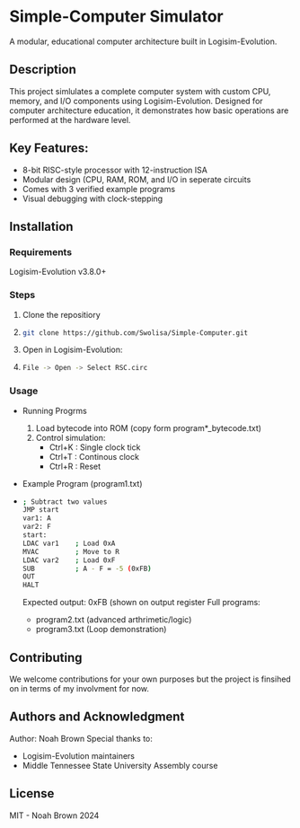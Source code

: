 # Simple-Computer Simulator

A modular, educational computer architecture built in Logisim-Evolution.

## Description

This project simlulates a complete computer system with custom CPU, memory, and I/O components using Logisim-Evolution. Designed for computer architecture education, it demonstrates how basic operations are performed at the hardware level.

## Key Features:
- 8-bit RISC-style processor with 12-instruction ISA
- Modular design (CPU, RAM, ROM, and I/O in seperate circuits
- Comes with 3 verified example programs
- Visual debugging with clock-stepping

## Installation

### Requirements

Logisim-Evolution v3.8.0+

### Steps

1. Clone the repositiory
2. ```bash
   git clone https://github.com/Swolisa/Simple-Computer.git
   ```
3. Open in Logisim-Evolution:
4. ```bash
   File -> Open -> Select RSC.circ
   ```

### Usage
- Running Progrms
  1. Load bytecode into ROM (copy form program*_bytecode.txt)
  2. Control simulation:
     - Ctrl+K : Single clock tick
     - Ctrl+T : Continous clock
     - Ctrl+R : Reset
- Example Program (program1.txt)
- ```bash
  ; Subtract two values
  JMP start
  var1: A
  var2: F
  start:
  LDAC var1    ; Load 0xA
  MVAC         ; Move to R
  LDAC var2    ; Load 0xF
  SUB          ; A - F = -5 (0xFB)
  OUT
  HALT
  ```

  Expected output: 0xFB (shown on output register
  Full programs:
  - program2.txt (advanced arthrimetic/logic)
  - program3.txt (Loop demonstration)

## Contributing
We welcome contributions for your own purposes but the project is finsihed on in terms of my involvment for now.

## Authors and Acknowledgment
Author: Noah Brown
Special thanks to:
- Logisim-Evolution maintainers
- Middle Tennessee State University Assembly course

## License
MIT - Noah Brown 2024
